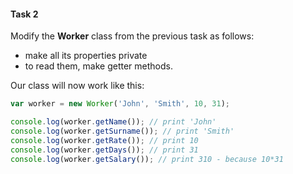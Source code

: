 #### Task 2

Modify the **Worker** class from the previous task as follows:

- make all its properties private
- to read them, make getter methods.



Our class will now work like this:

```javascript
var worker = new Worker('John', 'Smith', 10, 31);

console.log(worker.getName()); // print 'John'
console.log(worker.getSurname()); // print 'Smith'
console.log(worker.getRate()); // print 10
console.log(worker.getDays()); // print 31
console.log(worker.getSalary()); // print 310 - because 10*31
```


